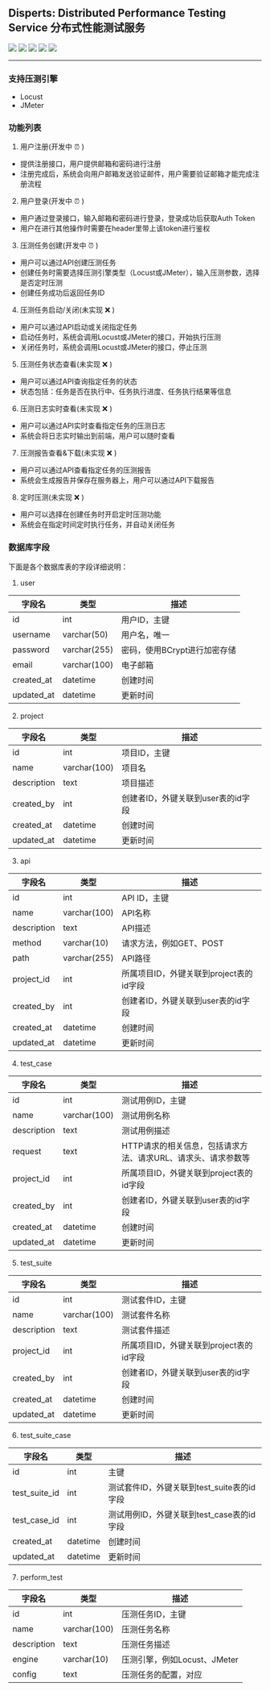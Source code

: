 ## Disperts: Distributed Performance Testing Service 分布式性能测试服务

![](https://img.shields.io/badge/Language-Java-orange.svg)
![](https://img.shields.io/badge/Backend_frame-Spring_Boot-6db33f.svg)
![](https://img.shields.io/badge/ORM-MyBatis-red.svg)
![](https://img.shields.io/badge/Engine-Locust_&_JMeter-blue.svg)
![](https://img.shields.io/badge/License-Apache_2.0-green.svg)

---

### 支持压测引擎
* Locust
* JMeter

### 功能列表

1. 用户注册(开发中 ⏰ )
* 提供注册接口，用户提供邮箱和密码进行注册
* 注册完成后，系统会向用户邮箱发送验证邮件，用户需要验证邮箱才能完成注册流程

2. 用户登录(开发中 ⏰ )
* 用户通过登录接口，输入邮箱和密码进行登录，登录成功后获取Auth Token
* 用户在进行其他操作时需要在header里带上该token进行鉴权

3. 压测任务创建(开发中 ⏰ )
* 用户可以通过API创建压测任务
* 创建任务时需要选择压测引擎类型（Locust或JMeter），输入压测参数，选择是否定时压测
* 创建任务成功后返回任务ID

4. 压测任务启动/关闭(未实现 ❌ )
* 用户可以通过API启动或关闭指定任务
* 启动任务时，系统会调用Locust或JMeter的接口，开始执行压测
* 关闭任务时，系统会调用Locust或JMeter的接口，停止压测

5. 压测任务状态查看(未实现 ❌ )
* 用户可以通过API查询指定任务的状态
* 状态包括：任务是否在执行中、任务执行进度、任务执行结果等信息

6. 压测日志实时查看(未实现 ❌ )
* 用户可以通过API实时查看指定任务的压测日志
* 系统会将日志实时输出到前端，用户可以随时查看

7. 压测报告查看&下载(未实现 ❌ )
* 用户可以通过API查看指定任务的压测报告
* 系统会生成报告并保存在服务器上，用户可以通过API下载报告

8. 定时压测(未实现 ❌ )
* 用户可以选择在创建任务时开启定时压测功能
* 系统会在指定时间定时执行任务，并自动关闭任务

### 数据库字段

下面是各个数据库表的字段详细说明：

1. user

|字段名 | 类型 | 描述|
|---|---|---|
|id | int | 用户ID，主键|
|username | varchar(50) | 用户名，唯一|
|password | varchar(255) | 密码，使用BCrypt进行加密存储|
|email | varchar(100) | 电子邮箱|
|created_at | datetime | 创建时间|
|updated_at | datetime | 更新时间|

2. project

|字段名 | 类型 | 描述|
|---|---|---|
|id | int | 项目ID，主键|
|name | varchar(100) | 项目名|
|description | text | 项目描述|
|created_by | int | 创建者ID，外键关联到user表的id字段|
|created_at | datetime | 创建时间|
|updated_at | datetime | 更新时间|

3. api

|字段名 | 类型 | 描述|
|---|---|---|
|id | int | API ID，主键|
|name | varchar(100) | API名称|
|description | text | API描述|
|method | varchar(10) | 请求方法，例如GET、POST|
|path | varchar(255) | API路径|
|project_id | int | 所属项目ID，外键关联到project表的id字段|
|created_by | int | 创建者ID，外键关联到user表的id字段|
|created_at | datetime | 创建时间|
|updated_at | datetime | 更新时间|

4. test_case

|字段名 | 类型 | 描述|
|---|---|---|
|id | int | 测试用例ID，主键|
|name | varchar(100) | 测试用例名称|
|description | text | 测试用例描述|
|request | text | HTTP请求的相关信息，包括请求方法、请求URL、请求头、请求参数等|
|project_id | int | 所属项目ID，外键关联到project表的id字段|
|created_by | int | 创建者ID，外键关联到user表的id字段|
|created_at | datetime | 创建时间|
|updated_at | datetime | 更新时间|

5. test_suite

|字段名 | 类型 | 描述|
|---|---|---|
|id | int | 测试套件ID，主键|
|name | varchar(100) | 测试套件名称|
|description | text | 测试套件描述|
|project_id | int | 所属项目ID，外键关联到project表的id字段|
|created_by | int | 创建者ID，外键关联到user表的id字段|
|created_at | datetime | 创建时间|
|updated_at | datetime | 更新时间|

6. test_suite_case

|字段名 | 类型 | 描述|
|---|---|---|
|id | int | 主键|
|test_suite_id | int | 测试套件ID，外键关联到test_suite表的id字段|
|test_case_id | int | 测试用例ID，外键关联到test_case表的id字段|
|created_at | datetime | 创建时间|
|updated_at | datetime | 更新时间|

7. perform_test

|字段名 | 类型 | 描述|
|---|---|---|
|id | int | 压测任务ID，主键|
|name | varchar(100) | 压测任务名称|
|description | text | 压测任务描述|
|engine | varchar(10) | 压测引擎，例如Locust、JMeter|
|config | text | 压测任务的配置，对应